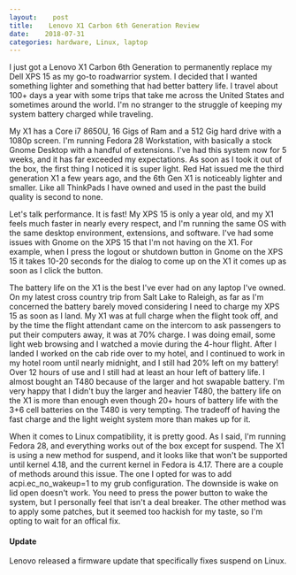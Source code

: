```yaml
---
layout:    post
title:    Lenovo X1 Carbon 6th Generation Review
date:    2018-07-31
categories: hardware, Linux, laptop
---
```


I just got a Lenovo X1 Carbon 6th Generation to permanently replace my Dell XPS 15 as my go-to roadwarrior system.  I decided that I wanted something lighter and something that had better battery life.  I travel about 100+ days a year with some trips that take me across the United States and sometimes around the world.  I'm no stranger to the struggle of keeping my system battery charged while traveling.

My X1 has a Core i7 8650U, 16 Gigs of Ram and a 512 Gig hard drive with a 1080p screen.  I'm running Fedora 28 Workstation, with basically a stock Gnome Desktop with a handful of extensions.  I've had this system now for 5 weeks, and it has far exceeded my expectations.  As soon as I took it out of the box, the first thing I noticed it is super light.  Red Hat issued me the third generation X1 a few years ago, and the 6th Gen X1 is noticeably lighter and smaller.  Like all ThinkPads I have owned and used in the past the build quality is second to none.

Let's talk performance.  It is fast!  My XPS 15 is only a year old, and my X1 feels much faster in nearly every respect, and I'm running the same OS with the same desktop environment, extensions, and software.  I've had some issues with Gnome on the XPS 15 that I'm not having on the X1.  For example, when I press the logout or shutdown button in Gnome on the XPS 15 it takes 10-20 seconds for the dialog to come up on the X1 it comes up as soon as I click the button.

The battery life on the X1 is the best I've ever had on any laptop I've owned.  On my latest cross country trip from Salt Lake to Raleigh, as far as I'm concerned the battery barely moved considering I need to charge my XPS 15 as soon as I land.  My X1 was at full charge when the flight took off, and by the time the flight attendant came on the intercom to ask passengers to put their computers away, it was at 70% charge.  I was doing email, some light web browsing and I watched a movie during the 4-hour flight.  After I landed I worked on the cab ride over to my hotel, and I continued to work in my hotel room until nearly midnight, and I still had 20% left on my battery!  Over 12 hours of use and I still had at least an hour left of battery life.  I almost bought an T480 because of the larger and hot swapable battery.  I'm very happy that I didn't buy the larger and heavier T480, the battery life on the X1 is more than enough even though 20+ hours of battery life with the 3+6 cell batteries on the T480 is very tempting.  The tradeoff of having the fast charge and the light weight system more than makes up for it.

When it comes to Linux compatibility, it is pretty good.  As I said, I'm running Fedora 28, and everything works out of the box except for suspend.  The X1 is using a new method for suspend, and it looks like that won't be supported until kernel 4.18, and the current kernel in Fedora is 4.17.   There are a couple of methods around this issue.  The one I opted for was to add acpi.ec_no_wakeup=1 to my grub configuration.  The downside is wake on lid open doesn't work.  You need to press the power button to wake the system, but I personally feel that isn't a deal breaker.  The other method was to apply some patches, but it seemed too hackish for my taste, so I'm opting to wait for an offical fix.

#### Update 
Lenovo released a firmware update that specifically fixes suspend on Linux.
